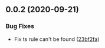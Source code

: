 ## 0.0.2 (2020-09-21)


### Bug Fixes

* Fix ts rule can't be found ([23bf2fa](https://github.com/Ryuurock/eslint-config-ryuurock/commit/23bf2fa3399fe5a9f81c590f5050d7775043ea14))




